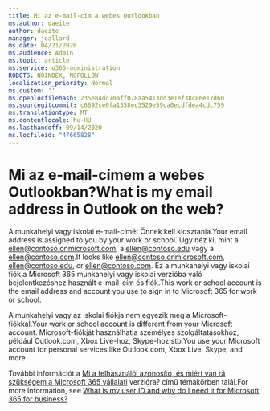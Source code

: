 ```yaml
---
title: Mi az e-mail-cím a webes Outlookban
ms.author: daeite
author: daeite
manager: joallard
ms.date: 04/21/2020
ms.audience: Admin
ms.topic: article
ms.service: o365-administration
ROBOTS: NOINDEX, NOFOLLOW
localization_priority: Normal
ms.custom: ''
ms.openlocfilehash: 235e84dc70aff078aa5413dd3e1ef38c86e17d60
ms.sourcegitcommit: c6692ce0fa1358ec3529e59ca0ecdfdea4cdc759
ms.translationtype: MT
ms.contentlocale: hu-HU
ms.lasthandoff: 09/14/2020
ms.locfileid: "47665828"
---
```

# <a name="what-is-my-email-address-in-outlook-on-the-web"></a><span data-ttu-id="a53ec-102">Mi az e-mail-címem a webes Outlookban?</span><span class="sxs-lookup"><span data-stu-id="a53ec-102">What is my email address in Outlook on the web?</span></span>

<span data-ttu-id="a53ec-103">A munkahelyi vagy iskolai e-mail-címét Önnek kell kiosztania.</span><span class="sxs-lookup"><span data-stu-id="a53ec-103">Your email address is assigned to you by your work or school.</span></span> <span data-ttu-id="a53ec-104">Úgy néz ki, mint a ellen@contoso.onmicrosoft.com, a ellen@contoso.edu vagy a ellen@contoso.com.</span><span class="sxs-lookup"><span data-stu-id="a53ec-104">It looks like ellen@contoso.onmicrosoft.com, ellen@contoso.edu, or ellen@contoso.com.</span></span> <span data-ttu-id="a53ec-105">Ez a munkahelyi vagy iskolai fiók a Microsoft 365 munkahelyi vagy iskolai verzióba való bejelentkezéshez használt e-mail-cím és fiók.</span><span class="sxs-lookup"><span data-stu-id="a53ec-105">This work or school account is the email address and account you use to sign in to Microsoft 365 for work or school.</span></span>

<span data-ttu-id="a53ec-106">A munkahelyi vagy az iskolai fiókja nem egyezik meg a Microsoft-fiókkal.</span><span class="sxs-lookup"><span data-stu-id="a53ec-106">Your work or school account is different from your Microsoft account.</span></span> <span data-ttu-id="a53ec-107">Microsoft-fiókját használhatja személyes szolgáltatásokhoz, például Outlook.com, Xbox Live-hoz, Skype-hoz stb.</span><span class="sxs-lookup"><span data-stu-id="a53ec-107">You use your Microsoft account for personal services like Outlook.com, Xbox Live, Skype, and more.</span></span>

<span data-ttu-id="a53ec-108">További információt a [Mi a felhasználói azonosító, és miért van rá szükségem a Microsoft 365 vállalati](https://support.office.com/article/37da662b-5da6-4b56-a091-2731b2ecc8b4) verzióra? című témakörben talál.</span><span class="sxs-lookup"><span data-stu-id="a53ec-108">For more information, see [What is my user ID and why do I need it for Microsoft 365 for business?](https://support.office.com/article/37da662b-5da6-4b56-a091-2731b2ecc8b4)</span></span>